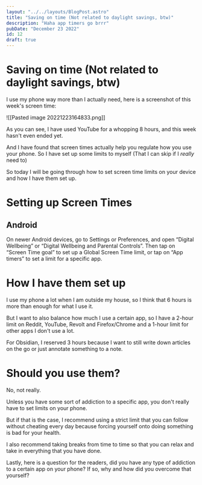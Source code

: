 ```yaml
---
layout: "../../layouts/BlogPost.astro"
title: "Saving on time (Not related to daylight savings, btw)"
description: "Haha app timers go brrr"
pubDate: "December 23 2022"
id: 12
draft: true
---
```


# Saving on time (Not related to daylight savings, btw)

I use my phone way more than I actually need, here is a screenshot of this week's screen time:

![[Pasted image 20221223164833.png]]

As you can see, I have used YouTube for a whopping 8 hours, and this week hasn't even ended yet.

And I have found that screen times actually help you regulate how you use your phone. So I have set up some limits to myself (That I can skip if I *really* need to)

So today I will be going through how to set screen time limits on your device and how I have them set up.

# Setting up Screen Times
## Android

On newer Android devices, go to Settings or Preferences, and open “Digital Wellbeing” or “Digital Wellbeing and Parental Controls”. Then tap on “Screen Time goal” to set up a Global Screen Time limit, or tap on “App timers” to set a limit for a specific app.





# How I have them set up

I use my phone a lot when I am outside my house, so I think that 6 hours is more than enough for what I use it.

But I want to also balance how much I use a certain app, so I have a 2-hour limit on Reddit, YouTube, Revolt and Firefox/Chrome and a 1-hour limit for other apps I don't use a lot.

For Obsidian, I reserved 3 hours because I want to still write down articles on the go or just annotate something to a note.

# Should you use them?

No, not really. 

Unless you have some sort of addiction to a specific app, you don't really have to set limits on your phone.

But if that is the case, I recommend using a strict limit that you can follow without cheating every day because forcing yourself onto doing something is bad for your health.

I also recommend taking breaks from time to time so that you can relax and take in everything that you have done.

Lastly, here is a question for the readers, did you have any type of addiction to a certain app on your phone? If so, why and how did you overcome that yourself?